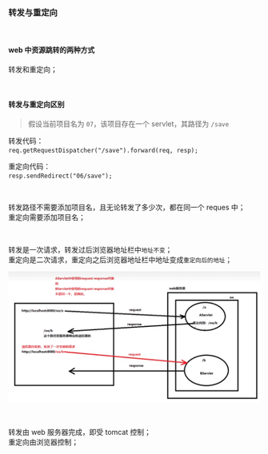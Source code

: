 ### 转发与重定向

<br>

#### web 中资源跳转的两种方式

转发和重定向；

<br>

#### 转发与重定向区别

> 假设当前项目名为 `07`，该项目存在一个 servlet，其路径为 `/save`

转发代码：  
`req.getRequestDispatcher("/save").forward(req, resp);`

重定向代码：  
`resp.sendRedirect("06/save");`

<br>

转发路径不需要添加项目名，且无论转发了多少次，都在同一个 reques 中；  
重定向需要添加项目名；

<br>

转发是一次请求，转发过后浏览器地址栏中`地址不变`；  
重定向是二次请求，重定向之后浏览器地址栏中地址变成`重定向后的地址`；

![](../img/javaweb/009/009-1.png)

<br>

转发由 web 服务器完成，即受 tomcat 控制；  
重定向由浏览器控制；

<br>
